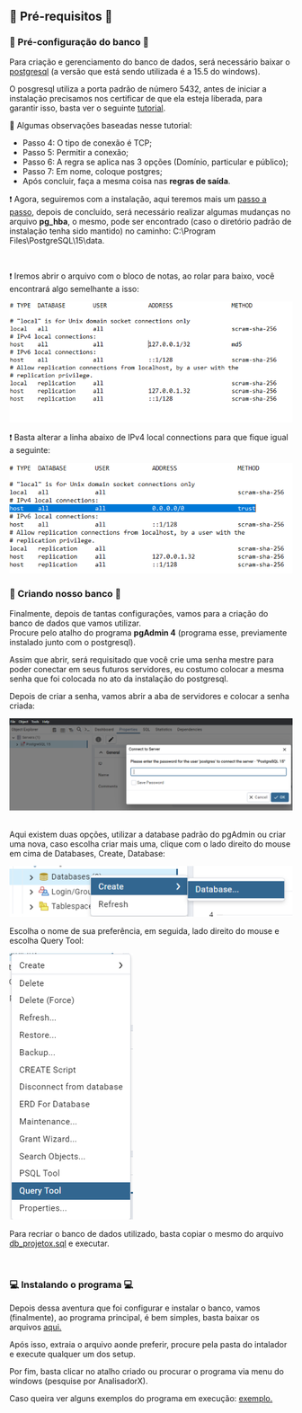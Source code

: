 
## :scroll: Pré-requisitos :scroll:

### :wrench: Pré-configuração do banco :wrench:

<p>
Para criação e gerenciamento do banco de dados, será necessário baixar o <a href="https://www.enterprisedb.com/downloads/postgres-postgresql-downloads">postgresql</a> (a versão que está sendo utilizada é a 15.5 do windows). 
<br>

O posgresql utiliza a porta padrão de número 5432, antes de iniciar a instalação precisamos nos certificar de que ela esteja liberada, para garantir isso, basta ver o seguinte <a href="https://atendimento.nasajon.com.br/nasajon/artigos/c72ad9c3-b08f-4c88-9cc0-c81cad98c373">tutorial</a>. <br>

:eyes: Algumas observações baseadas nesse tutorial:
<br>

- Passo 4: O tipo de conexão é TCP;
- Passo 5: Permitir a conexão;
- Passo 6: A regra se aplica nas 3 opções (Domínio, particular e público);
- Passo 7: Em nome, coloque postgres;
- Após concluir, faça a mesma coisa nas **regras de saída**.

:exclamation: Agora, seguiremos com a instalação, aqui teremos mais um <a href="https://www.w3schools.com/postgresql/postgresql_install.php">passo a passo</a>, depois de concluído, será necessário realizar algumas mudanças no arquivo **pg_hba**, o mesmo, pode ser encontrado (caso o diretório padrão de instalação tenha sido mantido) no caminho: C:\Program Files\PostgreSQL\15\data.

<br>

:exclamation: Iremos abrir o arquivo com o bloco de notas, ao rolar para baixo, você encontrará algo semelhante a isso:

<img src="../doc/imagens/Exemplo.png" tittle="Exemplo">

<br>

:exclamation: Basta alterar a linha abaixo de IPv4 local connections para que fique igual a seguinte:

<img src="../doc/imagens/Exemplo 2.png" tittle="Exemplo">

### :bank: Criando nosso banco :bank:

Finalmente, depois de tantas configurações, vamos para a criação do banco de dados que vamos utilizar.<br>
Procure pelo atalho do programa **pgAdmin 4** (programa esse, previamente instalado junto com o postgresql).

Assim que abrir, será requisitado que você crie uma senha mestre para poder conectar em seus futuros servidores, eu costumo colocar a mesma senha que foi colocada no ato da instalação do postgresql.

Depois de criar a senha, vamos abrir a aba de servidores e colocar a senha criada:

<img src="../doc/imagens/Exemplo 4.png" tittle="Exemplo">

<br>

<br>

Aqui existem duas opções, utilizar a database padrão do pgAdmin ou criar uma nova, caso escolha criar mais uma, clique com o lado direito do mouse em cima de Databases, Create, Database:

<img src="../doc/imagens/Exemplo 5.png" tittle="Exemplo">

<br>

Escolha o nome de sua preferência, em seguida, lado direito do mouse e escolha Query Tool: 

<img src="../doc/imagens/Exemplo 6.png" tittle="Exemplo">

<br>

Para recriar o banco de dados utilizado, basta copiar o mesmo do arquivo <a href="https://github.com/Samuel-0liveira/AnalisadorX/blob/master/Banco%20de%20Dados/db_projetox.sql"> db_projetox.sql</a> e executar.

<br>

### :computer: Instalando o programa :computer:

Depois dessa aventura que foi configurar e instalar o banco, vamos (finalmente), ao programa principal, é bem simples, basta baixar os arquivos <a href="https://github.com/Samuel-0liveira/AnalisadorX/archive/refs/heads/master.zip">aqui.</a>

Após isso, extraia o arquivo aonde preferir, procure pela pasta do intalador e execute qualquer um dos setup.

Por fim, basta clicar no atalho criado ou procurar o programa via menu do windows (pesquise por AnalisadorX).

Caso queira ver alguns exemplos do programa em execução: <a href="https://github.com/Samuel-0liveira/AnalisadorX/blob/master/doc/FUNCIONALIDADE.md">exemplo.</a>

</p>
